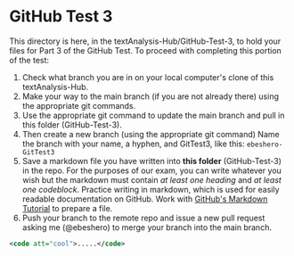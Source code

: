 # GitHub Test 3

This directory is here, in the textAnalysis-Hub/GitHub-Test-3, to hold your files for Part 3 of the GitHub Test. 
To proceed with completing this portion of the test:

1. Check what branch you are in on your local computer's clone of this textAnalysis-Hub.
1. Make your way to the main branch (if you are not already there) using the appropriate git commands. 
1. Use the appropriate git command to update the main branch and pull in this folder (GitHub-Test-3).
1. Then create a new branch (using the appropriate git command) Name the branch with your name, a hyphen, and GitTest3, like this: `ebeshero-GitTest3`
1. Save a markdown file you have written into **this folder** (GitHub-Test-3) in the repo. For the purposes of our exam, you can write whatever you wish but the markdown must contain *at least one heading* and *at least one codeblock*. Practice writing in markdown, which is used for easily readable documentation on GitHub. Work with [GitHub's Markdown Tutorial](https://docs.github.com/en/get-started/writing-on-github/getting-started-with-writing-and-formatting-on-github/basic-writing-and-formatting-syntax) to prepare a file. 
1. Push your branch to the remote repo and issue a new pull request asking me (@ebeshero) to merge your branch into the main branch.


```xml
<code att="cool">.....</code>
```
